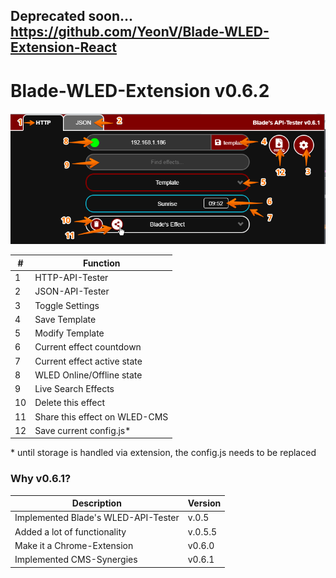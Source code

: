 ## Deprecated soon... https://github.com/YeonV/Blade-WLED-Extension-React

# Blade-WLED-Extension v0.6.2

![Image description](Blade-WLED-Extension.png)

| \#  | Function                      |
| --- | ----------------------------- |
| 1   | HTTP-API-Tester               |
| 2   | JSON-API-Tester               |
| 3   | Toggle Settings               |
| 4   | Save Template                 |
| 5   | Modify Template               |
| 6   | Current effect countdown      |
| 7   | Current effect active state   |
| 8   | WLED Online/Offline state     |
| 9   | Live Search Effects           |
| 10  | Delete this effect            |
| 11  | Share this effect on WLED-CMS |
| 12  | Save current config.js\*      |

\* until storage is handled via extension, the config.js needs to be replaced

### Why v0.6.1?

| Description                         | Version |
| ----------------------------------- | ------- |
| Implemented Blade's WLED-API-Tester | v.0.5   |
| Added a lot of functionality        | v.0.5.5 |
| Make it a Chrome-Extension          | v0.6.0  |
| Implemented CMS-Synergies           | v0.6.1  |
